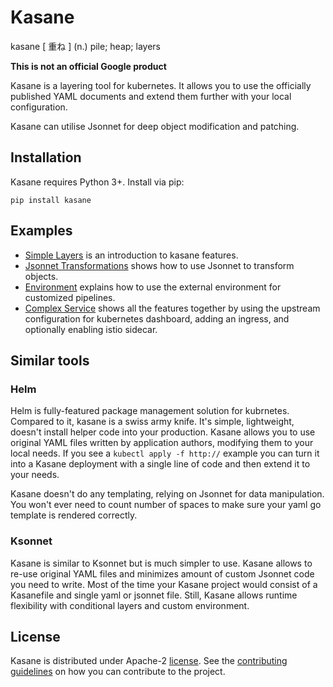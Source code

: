 # Kasane

kasane [ 重ね ] (n.) pile; heap; layers

**This is not an official Google product**

Kasane is a layering tool for kubernetes. It allows you to use the officially published YAML documents and extend them further with your local configuration.

Kasane can utilise Jsonnet for deep object modification and patching.

## Installation

Kasane requires Python 3+. Install via pip:

```shell
pip install kasane
```

## Examples

* [Simple Layers](examples/01-simple-layers) is an introduction to kasane features.
* [Jsonnet Transformations](examples/02-jsonnet-transformations) shows how to use Jsonnet to transform objects.
* [Environment](examples/03-environment) explains how to use the external environment for customized pipelines.
* [Complex Service](examples/04-complex-service) shows all the features together by using the upstream configuration for kubernetes dashboard, adding an ingress, and optionally enabling istio sidecar.

## Similar tools

### Helm

Helm is fully-featured package management solution for kubrnetes. Compared to it, kasane is a swiss army knife. It's simple, lightweight, doesn't install helper code into your production. Kasane allows you to use original YAML files written by application authors, modifying them to your local needs. If you see a `kubectl apply -f http://` example you can turn it into a Kasane deployment with a single line of code and then extend it to your needs.

Kasane doesn't do any templating, relying on Jsonnet for data manipulation. You won't ever need to count number of spaces to make sure your yaml go template is rendered correctly.

### Ksonnet

Kasane is similar to Ksonnet but is much simpler to use. Kasane allows to re-use original YAML files and minimizes amount of custom Jsonnet code you need to write. Most of the time your Kasane project would consist of a Kasanefile and single yaml or jsonnet file. Still, Kasane allows runtime flexibility with conditional layers and custom environment.

## License

Kasane is distributed under Apache-2 [license](LICENSE). See the [contributing guidelines](CONTRIBUTING.md) on how you can contribute to the project.

